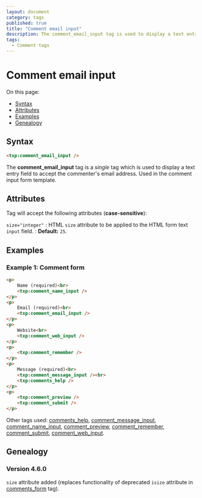 ```yaml
---
layout: document
category: tags
published: true
title: "Comment email input"
description: The comment_email_input tag is used to display a text entry field to accept the commenter's email address.
tags:
  - Comment tags
---
```


# Comment email input

On this page:

* [Syntax](#syntax)
* [Attributes](#attributes)
* [Examples](#examples)
* [Genealogy](#genealogy)

## Syntax

~~~ html
<txp:comment_email_input />
~~~

The **comment_email_input** tag is a *single* tag which is used to display a text entry field to accept the commenter's email address. Used in the comment input form template.

## Attributes

Tag will accept the following attributes (**case-sensitive**):

`size="integer"`
: HTML `size` attribute to be applied to the HTML form text `input` field.
: **Default:** `25`.

## Examples

### Example 1: Comment form

~~~ html
<p>
    Name (required)<br>
    <txp:comment_name_input />
</p>
<p>
    Email (required)<br>
    <txp:comment_email_input />
</p>
<p>
    Website<br>
    <txp:comment_web_input />
</p>
<p>
    <txp:comment_remember />
</p>
<p>
    Message (required)<br>
    <txp:comment_message_input /><br>
    <txp:comments_help />
</p>
<p>
    <txp:comment_preview />
    <txp:comment_submit />
</p>
~~~

Other tags used: [comments_help](comments-help), [comment_message_input](comment-message-input), [comment_name_input](comment-name-input), [comment_preview](comment-preview), [comment_remember](comment-remember), [comment_submit](comment-submit), [comment_web_input](comment-web-input).

## Genealogy

### Version 4.6.0

`size` attribute added (replaces functionality of deprecated `isize` attribute in [comments_form](comments-form) tag).
